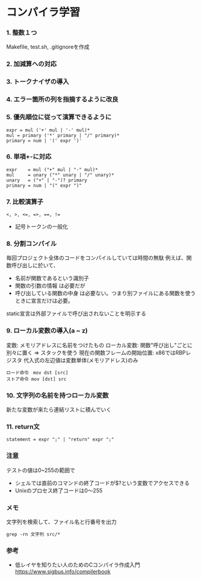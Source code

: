 # コンパイラ学習
### 1. 整数１つ
Makefile, test.sh, .gitignoreを作成
### 2. 加減算への対応
### 3. トークナイザの導入
### 4. エラー箇所の列を指摘するように改良
### 5. 優先順位に従って演算できるように
```
expr = mul ('+' mul | '-' mul)*
mul = primary ('*' primary | "/" primary)*
primary = num | '(' expr ')'
```
### 6. 単項+-に対応
```
expr    = mul ("+" mul | "-" mul)*
mul     = unary ("*" unary | "/" unary)*
unary   = ("+" | "-")? primary
primary = num | "(" expr ")"
```
### 7. 比較演算子
```
<, >, <=, =>, ==, != 
```
- 記号トークンの一般化 
### 8. 分割コンパイル
毎回プロジェクト全体のコードをコンパイルしていては時間の無駄
例えば、関数呼び出しに於いて、
- 名前が関数であるという識別子
- 関数の引数の情報
は必要だが
- 呼び出している関数の中身
は必要ない。つまり別ファイルにある関数を使うときに宣言だけは必要。

static宣言は外部ファイルで呼び出されないことを明示する
### 9. ローカル変数の導入(a ~ z)
変数: メモリアドレスに名前をつけたもの
ローカル変数: 関数"呼び出し"ごとに別々に置く => スタックを使う
現在の関数フレームの開始位置: x86ではRBPレジスタ
代入式の左辺値は変数単体(メモリアドレス)のみ
```
ロード命令　mov dst [src]
ストア命令 mov [dst] src
```
### 10. 文字列の名前を持つローカル変数
新たな変数が来たら連結リストに積んでいく
### 11. return文
```
statement = expr ";" | "return" expr ";"
```

### 注意
テストの値は0~255の範囲で
- シェルでは直前のコマンドの終了コードが$?という変数でアクセスできる
- Unixのプロセス終了コードは0〜255


### メモ
文字列を検索して、ファイル名と行番号を出力
```
grep -rn 文字列 src/*
```
### 参考
- 低レイヤを知りたい人のためのCコンパイラ作成入門
https://www.sigbus.info/compilerbook

